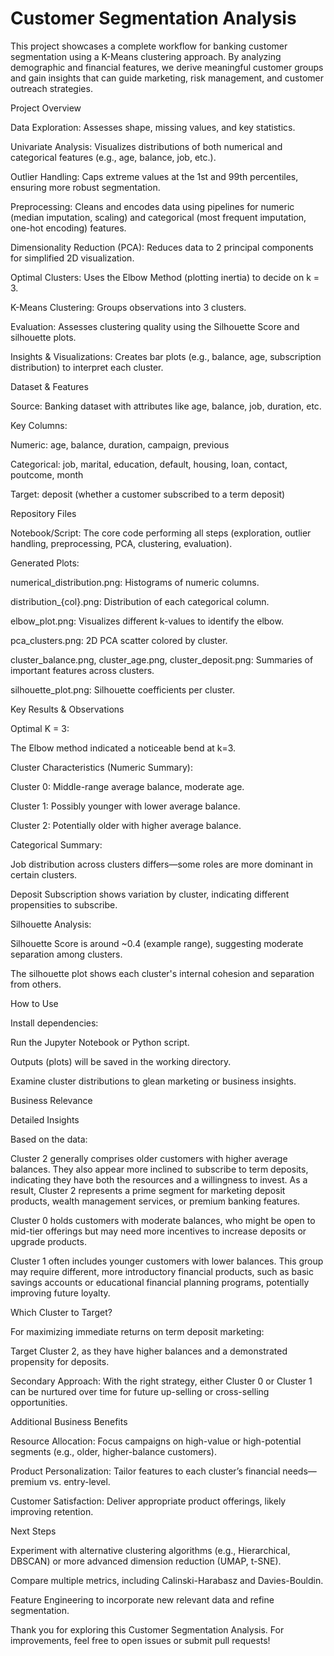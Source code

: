 # Customer Segmentation Analysis


This project showcases a complete workflow for banking customer segmentation using a K-Means clustering approach. By analyzing demographic and financial features, we derive meaningful customer groups and gain insights that can guide marketing, risk management, and customer outreach strategies.

Project Overview

Data Exploration: Assesses shape, missing values, and key statistics.

Univariate Analysis: Visualizes distributions of both numerical and categorical features (e.g., age, balance, job, etc.).

Outlier Handling: Caps extreme values at the 1st and 99th percentiles, ensuring more robust segmentation.

Preprocessing: Cleans and encodes data using pipelines for numeric (median imputation, scaling) and categorical (most frequent imputation, one-hot encoding) features.

Dimensionality Reduction (PCA): Reduces data to 2 principal components for simplified 2D visualization.

Optimal Clusters: Uses the Elbow Method (plotting inertia) to decide on k = 3.

K-Means Clustering: Groups observations into 3 clusters.

Evaluation: Assesses clustering quality using the Silhouette Score and silhouette plots.

Insights & Visualizations: Creates bar plots (e.g., balance, age, subscription distribution) to interpret each cluster.

Dataset & Features

Source: Banking dataset with attributes like age, balance, job, duration, etc.

Key Columns:

Numeric: age, balance, duration, campaign, previous

Categorical: job, marital, education, default, housing, loan, contact, poutcome, month

Target: deposit (whether a customer subscribed to a term deposit)

Repository Files

Notebook/Script: The core code performing all steps (exploration, outlier handling, preprocessing, PCA, clustering, evaluation).

Generated Plots:

numerical_distribution.png: Histograms of numeric columns.

distribution_{col}.png: Distribution of each categorical column.

elbow_plot.png: Visualizes different k-values to identify the elbow.

pca_clusters.png: 2D PCA scatter colored by cluster.

cluster_balance.png, cluster_age.png, cluster_deposit.png: Summaries of important features across clusters.

silhouette_plot.png: Silhouette coefficients per cluster.

Key Results & Observations

Optimal K = 3:

The Elbow method indicated a noticeable bend at k=3.

Cluster Characteristics (Numeric Summary):

Cluster 0: Middle-range average balance, moderate age.

Cluster 1: Possibly younger with lower average balance.

Cluster 2: Potentially older with higher average balance.

Categorical Summary:

Job distribution across clusters differs—some roles are more dominant in certain clusters.

Deposit Subscription shows variation by cluster, indicating different propensities to subscribe.

Silhouette Analysis:

Silhouette Score is around ~0.4 (example range), suggesting moderate separation among clusters.

The silhouette plot shows each cluster's internal cohesion and separation from others.

How to Use

Install dependencies:

Run the Jupyter Notebook or Python script.

Outputs (plots) will be saved in the working directory.

Examine cluster distributions to glean marketing or business insights.

Business Relevance

Detailed Insights

Based on the data:

Cluster 2 generally comprises older customers with higher average balances. They also appear more inclined to subscribe to term deposits, indicating they have both the resources and a willingness to invest. As a result, Cluster 2 represents a prime segment for marketing deposit products, wealth management services, or premium banking features.

Cluster 0 holds customers with moderate balances, who might be open to mid-tier offerings but may need more incentives to increase deposits or upgrade products.

Cluster 1 often includes younger customers with lower balances. This group may require different, more introductory financial products, such as basic savings accounts or educational financial planning programs, potentially improving future loyalty.

Which Cluster to Target?

For maximizing immediate returns on term deposit marketing:

Target Cluster 2, as they have higher balances and a demonstrated propensity for deposits.

Secondary Approach: With the right strategy, either Cluster 0 or Cluster 1 can be nurtured over time for future up-selling or cross-selling opportunities.

Additional Business Benefits

Resource Allocation: Focus campaigns on high-value or high-potential segments (e.g., older, higher-balance customers).

Product Personalization: Tailor features to each cluster’s financial needs—premium vs. entry-level.

Customer Satisfaction: Deliver appropriate product offerings, likely improving retention.


Next Steps

Experiment with alternative clustering algorithms (e.g., Hierarchical, DBSCAN) or more advanced dimension reduction (UMAP, t-SNE).

Compare multiple metrics, including Calinski-Harabasz and Davies-Bouldin.

Feature Engineering to incorporate new relevant data and refine segmentation.


Thank you for exploring this Customer Segmentation Analysis. For improvements, feel free to open issues or submit pull requests!



